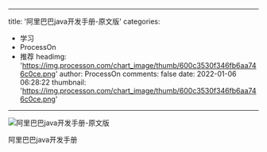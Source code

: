 
---
title: '阿里巴巴java开发手册-原文版'
categories: 
 - 学习
 - ProcessOn
 - 推荐
headimg: 'https://img.processon.com/chart_image/thumb/600c3530f346fb6aa746c0ce.png'
author: ProcessOn
comments: false
date: 2022-01-06 06:28:22
thumbnail: 'https://img.processon.com/chart_image/thumb/600c3530f346fb6aa746c0ce.png'
---

<div>   
<img class="thumb" alt="阿里巴巴java开发手册-原文版" src="https://img.processon.com/chart_image/thumb/600c3530f346fb6aa746c0ce.png" referrerpolicy="no-referrer">
<p>阿里巴巴java开发手册</p>  
</div>
            